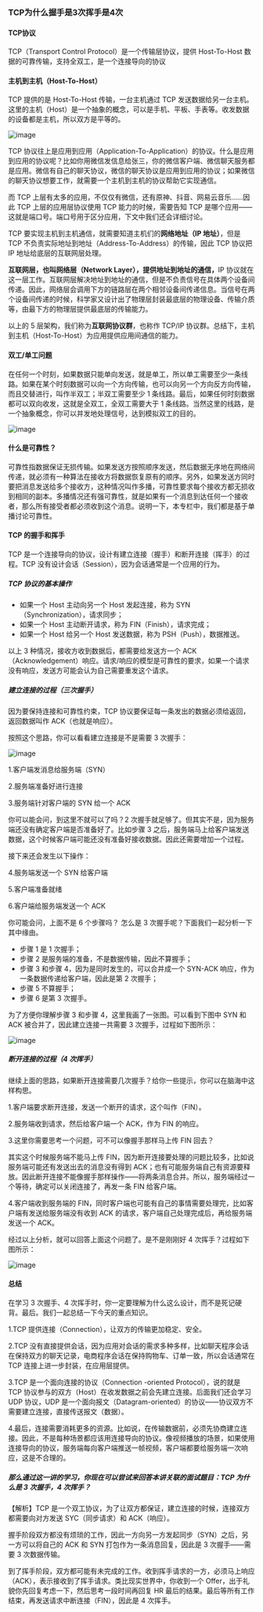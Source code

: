 ### TCP为什么握手是3次挥手是4次

#### TCP协议

TCP（Transport Control Protocol）是一个传输层协议，提供 Host-To-Host 数据的可靠传输，支持全双工，是一个连接导向的协议



#### 主机到主机（Host-To-Host）

TCP 提供的是 Host-To-Host 传输，一台主机通过 TCP 发送数据给另一台主机。这里的主机（Host）是一个抽象的概念，可以是手机、平板、手表等。收发数据的设备都是主机，所以双方是平等的。

![image](https://user-images.githubusercontent.com/37037802/132199491-f2fe3abd-c76a-4a4e-961a-de6cb7b4a2c1.png)

TCP 协议往上是应用到应用（Application-To-Application）的协议。什么是应用到应用的协议呢？比如你用微信发信息给张三，你的微信客户端、微信聊天服务都是应用。微信有自己的聊天协议，微信的聊天协议是应用到应用的协议；如果微信的聊天协议想要工作，就需要一个主机到主机的协议帮助它实现通信。

而 TCP 上层有太多的应用，不仅仅有微信，还有原神、抖音、网易云音乐……因此 TCP 上层的应用层协议使用 TCP 能力的时候，需要告知 TCP 是哪个应用——这就是端口号。端口号用于区分应用，下文中我们还会详细讨论。

TCP 要实现主机到主机通信，就需要知道主机们的<strong>网络地址（IP 地址）</strong>，但是 TCP 不负责实际地址到地址（Address-To-Address）的传输，因此 TCP 协议把 IP 地址给底层的互联网层处理。

<strong>互联网层，也叫网络层（Network Layer），提供地址到地址的通信，</strong>IP 协议就在这一层工作。互联网层解决地址到地址的通信，但是不负责信号在具体两个设备间传递。因此，网络层会调用下方的链路层在两个相邻设备间传递信息。当信号在两个设备间传递的时候，科学家又设计出了物理层封装最底层的物理设备、传输介质等，由最下方的物理层提供最底层的传输能力。

以上的 5 层架构，我们称为<strong>互联网协议群</strong>，也称作 TCP/IP 协议群。总结下，主机到主机（Host-To-Host）为应用提供应用间通信的能力。



#### 双工/单工问题

在任何一个时刻，如果数据只能单向发送，就是单工，所以单工需要至少一条线路。如果在某个时刻数据可以向一个方向传输，也可以向另一个方向反方向传输，而且交替进行，叫作半双工；半双工需要至少 1 条线路。最后，如果任何时刻数据都可以双向收发，这就是全双工，全双工需要大于 1 条线路。当然这里的线路，是一个抽象概念，你可以并发地处理信号，达到模拟双工的目的。

![image](https://user-images.githubusercontent.com/37037802/132203933-4dcda317-104b-4bc0-bd5f-69273d422963.png)



#### 什么是可靠性？

可靠性指数据保证无损传输。如果发送方按照顺序发送，然后数据无序地在网络间传递，就必须有一种算法在接收方将数据恢复原有的顺序。另外，如果发送方同时要把消息发送给多个接收方，这种情况叫作多播，可靠性要求每个接收方都无损收到相同的副本。多播情况还有强可靠性，就是如果有一个消息到达任何一个接收者，那么所有接受者都必须收到这个消息。说明一下，本专栏中，我们都是基于单播讨论可靠性。


#### TCP 的握手和挥手

TCP 是一个连接导向的协议，设计有建立连接（握手）和断开连接（挥手）的过程。TCP 没有设计会话（Session），因为会话通常是一个应用的行为。

##### TCP 协议的基本操作
- 如果一个 Host 主动向另一个 Host 发起连接，称为 SYN（Synchronization），请求同步；
- 如果一个 Host 主动断开请求，称为 FIN（Finish），请求完成；
- 如果一个 Host 给另一个 Host 发送数据，称为 PSH（Push），数据推送。

以上 3 种情况，接收方收到数据后，都需要给发送方一个 ACK（Acknowledgement）响应。请求/响应的模型是可靠性的要求，如果一个请求没有响应，发送方可能会认为自己需要重发这个请求。

##### 建立连接的过程（三次握手）

因为要保持连接和可靠性约束，TCP 协议要保证每一条发出的数据必须给返回，返回数据叫作 ACK（也就是响应）。

按照这个思路，你可以看看建立连接是不是需要 3 次握手：

![image](https://user-images.githubusercontent.com/37037802/132211750-ff52445a-5d84-4506-a170-a2be17e8e963.png)

1.客户端发消息给服务端（SYN）

2.服务端准备好进行连接

3.服务端针对客户端的 SYN 给一个 ACK

你可以能会问，到这里不就可以了吗？2 次握手就足够了。但其实不是，因为服务端还没有确定客户端是否准备好了。比如步骤 3 之后，服务端马上给客户端发送数据，这个时候客户端可能还没有准备好接收数据。因此还需要增加一个过程。

接下来还会发生以下操作：

4.服务端发送一个 SYN 给客户端

5.客户端准备就绪

6.客户端给服务端发送一个 ACK

你可能会问，上面不是 6 个步骤吗？ 怎么是 3 次握手呢？下面我们一起分析一下其中缘由。

- 步骤 1 是 1 次握手；
- 步骤 2 是服务端的准备，不是数据传输，因此不算握手；
- 步骤 3 和步骤 4，因为是同时发生的，可以合并成一个 SYN-ACK 响应，作为一条数据传递给客户端，因此是第 2 次握手；
- 步骤 5 不算握手；
- 步骤 6 是第 3 次握手。

为了方便你理解步骤 3 和步骤 4，这里我画了一张图。可以看到下图中 SYN 和 ACK 被合并了，因此建立连接一共需要 3 次握手，过程如下图所示：

![image](https://user-images.githubusercontent.com/37037802/132212672-61bb5c21-2d80-4346-a8b3-c8544d92061e.png)


##### 断开连接的过程（4 次挥手）

继续上面的思路，如果断开连接需要几次握手？给你一些提示，你可以在脑海中这样构思。

1.客户端要求断开连接，发送一个断开的请求，这个叫作（FIN）。

2.服务端收到请求，然后给客户端一个 ACK，作为 FIN 的响应。

3.这里你需要思考一个问题，可不可以像握手那样马上传 FIN 回去？

其实这个时候服务端不能马上传 FIN，因为断开连接要处理的问题比较多，比如说服务端可能还有发送出去的消息没有得到 ACK；也有可能服务端自己有资源要释放。因此断开连接不能像握手那样操作——将两条消息合并。所以，服务端经过一个等待，确定可以关闭连接了，再发一条 FIN 给客户端。

4.客户端收到服务端的 FIN，同时客户端也可能有自己的事情需要处理完，比如客户端有发送给服务端没有收到 ACK 的请求，客户端自己处理完成后，再给服务端发送一个 ACK。

经过以上分析，就可以回答上面这个问题了。是不是刚刚好 4 次挥手？过程如下图所示：

![image](https://user-images.githubusercontent.com/37037802/132213026-26e2a950-18a3-4971-9fca-e7c3f9bab0bb.png)


#### 总结

在学习 3 次握手、4 次挥手时，你一定要理解为什么这么设计，而不是死记硬背。最后。我们一起总结一下今天的重点知识。

1.TCP 提供连接（Connection），让双方的传输更加稳定、安全。

2.TCP 没有直接提供会话，因为应用对会话的需求多种多样，比如聊天程序会话在保持双方的聊天记录，电商程序会话在保持购物车、订单一致，所以会话通常在 TCP 连接上进一步封装，在应用层提供。

3.TCP 是一个面向连接的协议（Connection -oriented Protocol），说的就是 TCP 协议参与的双方（Host）在收发数据之前会先建立连接。后面我们还会学习 UDP 协议，UDP 是一个面向报文（Datagram-oriented）的协议——协议双方不需要建立连接，直接传送报文（数据）。

4.最后，连接需要消耗更多的资源。比如说，在传输数据前，必须先协商建立连接。因此，不是每种场景都应该用连接导向的协议。像视频播放的场景，如果使用连接导向的协议，服务端每向客户端推送一帧视频，客户端都要给服务端一次响应，这是不合理的。


##### 那么通过这一讲的学习，你现在可以尝试来回答本讲关联的面试题目：TCP 为什么是 3 次握手，4 次挥手？

【解析】TCP 是一个双工协议，为了让双方都保证，建立连接的时候，连接双方都需要向对方发送 SYC（同步请求）和 ACK（响应）。

握手阶段双方都没有烦琐的工作，因此一方向另一方发起同步（SYN）之后，另一方可以将自己的 ACK 和 SYN 打包作为一条消息回复，因此是 3 次握手——需要 3 次数据传输。

到了挥手阶段，双方都可能有未完成的工作。收到挥手请求的一方，必须马上响应（ACK），表示接收到了挥手请求。类比现实世界中，你收到一个 Offer，出于礼貌你先回复考虑一下，然后思考一段时间再回复 HR 最后的结果。最后等所有工作结束，再发送请求中断连接（FIN），因此是 4 次挥手。

